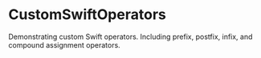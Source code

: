 # CustomSwiftOperators
Demonstrating custom Swift operators. Including prefix, postfix, infix, and compound assignment operators.
